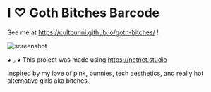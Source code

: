 # I ♡ Goth Bitches Barcode

See me at https://cultbunni.github.io/goth-bitches/ !

![screenshot](i-love-goth-bitches-barcode-screensho.png)

◕ ◞ ◕ This project was made using https://netnet.studio


Inspired by my love of pink, bunnies, tech aesthetics, and really hot alternative girls aka bitches. 
